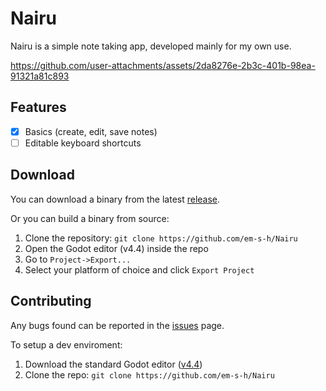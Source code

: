 # Nairu

Nairu is a simple note taking app, developed mainly for my own use.



https://github.com/user-attachments/assets/2da8276e-2b3c-401b-98ea-91321a81c893



## Features

- [x] Basics (create, edit, save notes)
- [ ] Editable keyboard shortcuts

## Download

You can download a binary from the latest [release](https://github.com/em-s-h/Nairu/releases).

Or you can build a binary from source:
1. Clone the repository: `git clone https://github.com/em-s-h/Nairu`
2. Open the Godot editor (v4.4) inside the repo
3. Go to `Project->Export...`
4. Select your platform of choice and click `Export Project`

## Contributing

Any bugs found can be reported in the [issues](https://github.com/em-s-h/Nairu/issues) page.

To setup a dev enviroment:
1. Download the standard Godot editor ([v4.4](https://godotengine.org/download/archive/4.4-stable/))
2. Clone the repo: `git clone https://github.com/em-s-h/Nairu`

